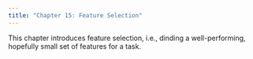 ```yaml
---
title: "Chapter 15: Feature Selection"
---
```

This chapter introduces feature selection, i.e., dinding a well-performing, hopefully small set of
features for a task.